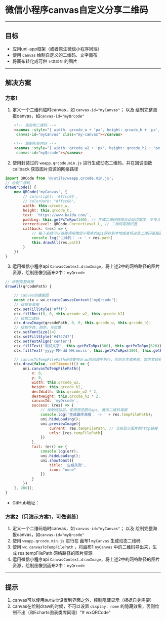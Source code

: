 # 微信小程序canvas自定义分享二维码

--------------------------------------------------

## 目标
- 应用uni-app框架（或者原生微信小程序同理）
- 使用 `Canvas` 绘制自定义的二维码、文字画布
- 将画布转化成可供 `分享保存` 的图片

--------------------------------------------------

## 解决方案

### 方案1
1. 定义一个二维码临时canvas，如 `canvas-id="myCanvas"`； 以及 绘制完整海报canvas，如`canvas-id="myQrcode"`
``` html
	<!-- 先绘制二维码 -->
	<canvas :style="{ width: qrcode_w + 'px', height: qrcode_h + 'px', position: 'absolute', left: 0, bottom: '-' + qrcode_h + 'px' }"
	 canvas-id="myCanvas" class="my-canvas"></canvas>

	<!-- 绘制所有内容 -->
	<canvas :style="{ width: qrcode_w2 + 'px', height: qrcode_h2 + 'px', position: 'absolute', left: 0, bottom: '-' + qrcode_h2 + 'px'  }"
	 canvas-id="myQrcode"></canvas>

```
2. 使用封装过的 `weapp.qrcode.min.js` 进行生成动态二维码，并在回调函数 callback 获取图片资源的网络路径
``` javaScript
import QRCode from '@/utils/weapp.qrcode.min.js';
// 绘制二维码
drawQrCode() {
	new QRCode('myCanvas', {
		// colorLight: '#ffcc66',
		// colorDark: "#ffcc66",
		width: this.qrcode_w,
		height: this.qrcode_h,
		text: `https://www.baidu.com/`,
		padding: this.getPxToRpx(100), // 生成二维码四周自动留边宽度，不传入默认为0
		correctLevel: QRCode.CorrectLevel.L, // 二维码可辨识度
		callback: (res) => {
			// 接下来就可以直接调用微信小程序的api保存到本地或者将这张二维码直接画在海报上面去，看各自需求
			console.log('二维码： -> ' + res.path)
			this.drawAll(res.path)
		}
	})
}
```
3. 运用微信小程序api `CanvasContext.drawImage`，将上述2中的网络路径的图片资源，绘制图像到画布2中：`myQrcode`
``` javaScript
// 绘制完整海报
drawAll(qrcodePath) {

	// canvas创建画图
	const ctx = wx.createCanvasContext('myQrcode');
	// 绘制背景图
	ctx.setFillStyle('#fff')
	ctx.fillRect(0, 0, this.qrcode_w2, this.qrcode_h2)
	// 绘制二维码
	ctx.drawImage(qrcodePath, 0, 0, this.qrcode_w, this.qrcode_h);
	// 绘制字体，颜色，与位置
	ctx.setFontSize(14)
	ctx.setFillStyle('#474747')
	ctx.setTextAlign('center')
	ctx.fillText('测试文字', this.getPxToRpx(300), this.getPxToRpx(620))
	ctx.fillText('yyyy-MM-dd HH:mm:ss', this.getPxToRpx(300), this.getPxToRpx(680))

	// canvasToTempFilePath必须要在draw的回调中执行，否则会生成失败，官方文档有说明
	ctx.draw(false, setTimeout(() => {
		uni.canvasToTempFilePath({
			x: 0,
			y: 0,
			width: this.qrcode_w2,
			height: this.qrcode_h2,
			destWidth: this.qrcode_w2 * 2,
			destHeight: this.qrcode_h2 * 2,
			canvasId: 'myQrcode',
			success: (res) => {
				// 绘制成功后，使用预览图片api，展示二维码海报
				console.log('生成最终海报： -> ' + res.tempFilePath);
				uni.hideLoading();
				uni.previewImage({
					current: res.tempFilePath, // 当前显示图片的http链接
					urls: [res.tempFilePath]
				})
			},
			fail: (err) => {
				console.log(err);
				uni.hideLoading();
				uni.showToast({
					title: '生成失败',
					icon: "none"
				})
			}
		})
	}, 200));
}
```
- GitHub地址：


### 方案2（只演示方案1，可做训练）
1. 定义一个二维码临时canvas，如 `canvas-id="myCanvas"`； 以及 绘制完整海报canvas，如`canvas-id="myQrcode"`
2. 使用 `weapp.qrcode.min.js` 进行在 画布1 `myCanvas` 生成动态二维码
3. 使用 `wx.canvasToTempFilePath` ，将画布1 `myCanvas` 中的二维码导出来，生成 res.tempFilePath 网络路径的图片资源
4. 运用微信小程序api `CanvasContext.drawImage`，将上述2中的网络路径的图片资源，绘制图像到画布2中：`myQrcode`

--------------------------------------------------

## 提示
1. canvas可以使用`绝对定位`设置到界面之外，控制隐藏显示（根据自身需要）
2. canvas在绘制draw的时候，不可以设置 `display: none` 的隐藏效果，否则绘制不出（和Echarts图表类库同理）"# wxQRCode" 
